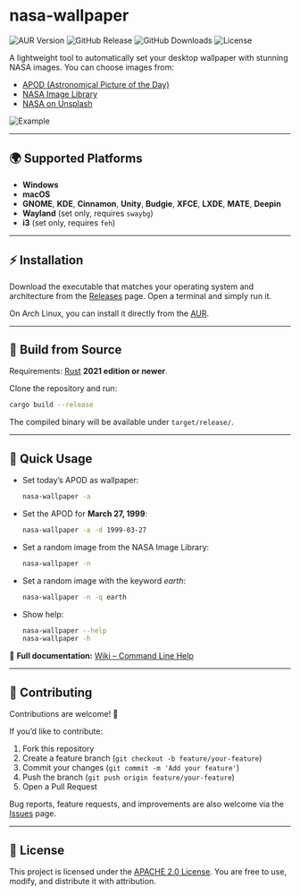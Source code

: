 # nasa-wallpaper

![AUR Version](https://img.shields.io/aur/version/nasa-wallpaper)
![GitHub Release](https://img.shields.io/github/v/release/davidpob99/nasa-wallpaper)
![GitHub Downloads](https://img.shields.io/github/downloads/davidpob99/nasa-wallpaper/total)
![License](https://img.shields.io/github/license/davidpob99/nasa-wallpaper)

A lightweight tool to automatically set your desktop wallpaper with stunning NASA images.
You can choose images from:

* [APOD (Astronomical Picture of the Day)](https://apod.nasa.gov/apod/)
* [NASA Image Library](https://images.nasa.gov/)
* [NASA on Unsplash](https://unsplash.com/@nasa)

![Example](https://images-assets.nasa.gov/image/iss040e008244/iss040e008244~small.jpg)

---

## 🌍 Supported Platforms

* **Windows**
* **macOS**
* **GNOME**, **KDE**, **Cinnamon**, **Unity**, **Budgie**, **XFCE**, **LXDE**, **MATE**, **Deepin**
* **Wayland** (set only, requires `swaybg`)
* **i3** (set only, requires `feh`)

---

## ⚡ Installation

Download the executable that matches your operating system and architecture from the [Releases](https://github.com/davidpob99/nasa-wallpaper/releases) page.
Open a terminal and simply run it.

On Arch Linux, you can install it directly from the [AUR](https://aur.archlinux.org/packages/nasa-wallpaper/).

---

## 🔧 Build from Source

Requirements: [Rust](https://www.rust-lang.org/) **2021 edition or newer**.

Clone the repository and run:

```bash
cargo build --release
```

The compiled binary will be available under `target/release/`.

---

## 🚀 Quick Usage

* Set today’s APOD as wallpaper:

  ```bash
  nasa-wallpaper -a
  ```

* Set the APOD for **March 27, 1999**:

  ```bash
  nasa-wallpaper -a -d 1999-03-27
  ```

* Set a random image from the NASA Image Library:

  ```bash
  nasa-wallpaper -n
  ```

* Set a random image with the keyword *earth*:

  ```bash
  nasa-wallpaper -n -q earth
  ```

* Show help:

  ```bash
  nasa-wallpaper --help
  nasa-wallpaper -h
  ```

📖 **Full documentation:** [Wiki – Command Line Help](https://github.com/davidpob99/nasa-wallpaper/wiki/Command%E2%80%90Line-Help)

---

## 🤝 Contributing

Contributions are welcome! 🎉

If you’d like to contribute:

1. Fork this repository
2. Create a feature branch (`git checkout -b feature/your-feature`)
3. Commit your changes (`git commit -m 'Add your feature'`)
4. Push the branch (`git push origin feature/your-feature`)
5. Open a Pull Request

Bug reports, feature requests, and improvements are also welcome via the [Issues](https://github.com/davidpob99/nasa-wallpaper/issues) page.

---

## 📜 License

This project is licensed under the [APACHE 2.0 License](LICENSE).
You are free to use, modify, and distribute it with attribution.
